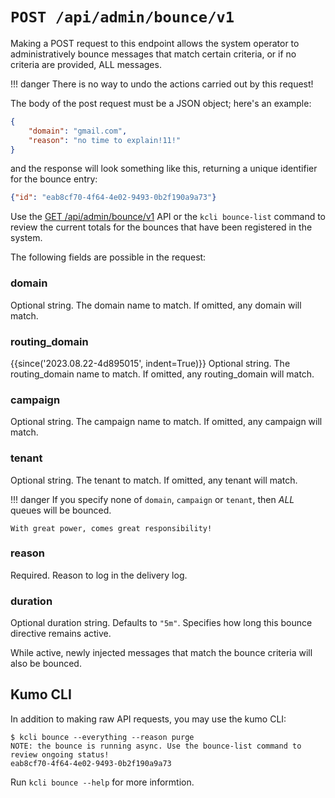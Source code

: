 # `POST /api/admin/bounce/v1`

Making a POST request to this endpoint allows the system operator
to administratively bounce messages that match certain criteria,
or if no criteria are provided, ALL messages.

!!! danger
    There is no way to undo the actions carried out by this request!

The body of the post request must be a JSON object; here's an example:

```json
{
    "domain": "gmail.com",
    "reason": "no time to explain!11!"
}
```

and the response will look something like this, returning a unique
identifier for the bounce entry:

```json
{"id": "eab8cf70-4f64-4e02-9493-0b2f190a9a73"}
```

Use the [GET /api/admin/bounce/v1](api_admin_bounce_v1.md)
API or the `kcli bounce-list` command to review the current
totals for the bounces that have been registered in the system.

The following fields are possible in the request:

### domain

Optional string. The domain name to match.
If omitted, any domain will match.

### routing_domain

{{since('2023.08.22-4d895015', indent=True)}}
    Optional string. The routing_domain name to match.
    If omitted, any routing_domain will match.

### campaign

Optional string. The campaign name to match.
If omitted, any campaign will match.

### tenant

Optional string. The tenant to match.
If omitted, any tenant will match.

!!! danger
    If you specify none of `domain`, `campaign` or `tenant`, then
    *ALL* queues will be bounced.

    With great power, comes great responsibility!

### reason

Required. Reason to log in the delivery log.

### duration

Optional duration string. Defaults to `"5m"`.
Specifies how long this bounce directive remains active.

While active, newly injected messages that match the
bounce criteria will also be bounced.

## Kumo CLI

In addition to making raw API requests, you may use the kumo CLI:

```console
$ kcli bounce --everything --reason purge
NOTE: the bounce is running async. Use the bounce-list command to review ongoing status!
eab8cf70-4f64-4e02-9493-0b2f190a9a73
```

Run `kcli bounce --help` for more informtion.
